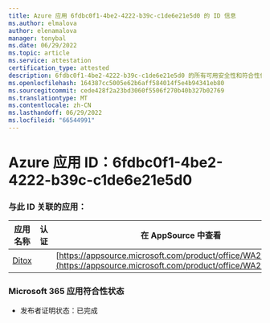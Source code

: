 ```yaml
---
title: Azure 应用 6fdbc0f1-4be2-4222-b39c-c1de6e21e5d0 的 ID 信息
ms.author: elmalova
author: elenamalova
manager: tonybal
ms.date: 06/29/2022
ms.topic: article
ms.service: attestation
certification_type: attested
description: 6fdbc0f1-4be2-4222-b39c-c1de6e21e5d0 的所有可用安全性和符合性信息。
ms.openlocfilehash: 164387cc5005e62b6aff584014f5e4b94341eb80
ms.sourcegitcommit: cede428f2a23bd3060f5506f270b40b327b02769
ms.translationtype: MT
ms.contentlocale: zh-CN
ms.lasthandoff: 06/29/2022
ms.locfileid: "66544991"
---
```

# <a name="azure-app-id-6fdbc0f1-4be2-4222-b39c-c1de6e21e5d0"></a>Azure 应用 ID：6fdbc0f1-4be2-4222-b39c-c1de6e21e5d0


### <a name="apps-associated-with-this-id"></a>与此 ID 关联的应用：
| **应用名称** | **认证** | **在 AppSource 中查看** |
|--------------|---------------|-----------------------|
| [Ditox](../forward/WA200004193.md) |  | [https://appsource.microsoft.com/product/office/WA200004193](https://appsource.microsoft.com/product/office/WA200004193) |

### <a name="microsoft-365-app-compliance-status"></a>Microsoft 365 应用符合性状态
- 发布者证明状态：已完成
